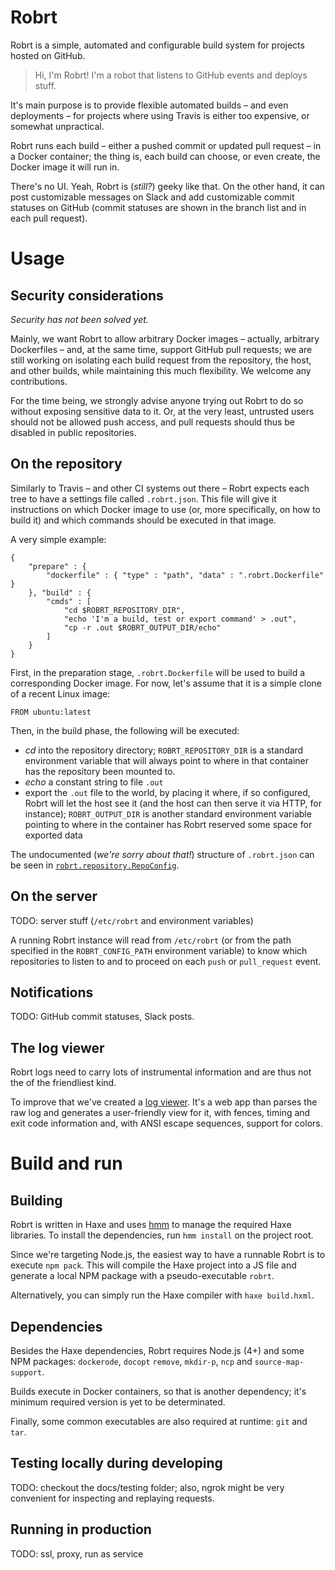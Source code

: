 # Robrt

Robrt is a simple, automated and configurable build system for projects hosted
on GitHub.

> Hi, I'm Robrt!  I'm a robot that listens to GitHub events and deploys stuff.

It's main purpose is to provide flexible automated builds – and even
deployments – for projects where using Travis is either too expensive, or
somewhat unpractical.

Robrt runs each build – either a pushed commit or updated pull request – in a
Docker container; the thing is, each build can choose, or even create, the
Docker image it will run in.

There's no UI.  Yeah, Robrt is (_still?_) geeky like that.  On the other hand,
it can post customizable messages on Slack and add customizable commit statuses
on GitHub (commit statuses are shown in the branch list and in each pull
request).


# Usage

## Security considerations

_Security has not been solved yet._

Mainly, we want Robrt to allow arbitrary Docker images – actually, arbitrary
Dockerfiles – and, at the same time, support GitHub pull requests; we are still
working on isolating each build request from the repository, the host, and
other builds, while maintaining this much flexibility.  We welcome any
contributions.

For the time being, we strongly advise anyone trying out Robrt to do so without
exposing sensitive data to it.  Or, at the very least, untrusted users should
not be allowed push access, and pull requests should thus be disabled in public
repositories.

## On the repository

Similarly to Travis – and other CI systems out there – Robrt expects each tree
to have a settings file called `.robrt.json`.  This file will give it
instructions on which Docker image to use (or, more specifically, on how to
build it) and which commands should be executed in that image.

A very simple example:

```
{
	"prepare" : {
		"dockerfile" : { "type" : "path", "data" : ".robrt.Dockerfile" }
	}, "build" : {
		"cmds" : [
			"cd $ROBRT_REPOSITORY_DIR",
			"echo 'I'm a build, test or export command' > .out",
			"cp -r .out $ROBRT_OUTPUT_DIR/echo"
		]
	}
}
```

First, in the preparation stage, `.robrt.Dockerfile` will be used to build a
corresponding Docker image.  For now, let's assume that it is a simple clone of
a recent Linux image:

```
FROM ubuntu:latest
```

Then, in the build phase, the following will be executed:

 - _cd_ into the repository directory; `ROBRT_REPOSITORY_DIR` is a standard
   environment variable that will always point to where in that container has
   the repository been mounted to.
 - _echo_ a constant string to file `.out`
 - export the `.out` file to the world, by placing it where, if so configured,
   Robrt will let the host see it (and the host can then serve it via HTTP, for
   instance); `ROBRT_OUTPUT_DIR` is another standard environment variable
   pointing to where in the container has Robrt reserved some space for
   exported data

The undocumented (_we're sorry about that!_) structure of `.robrt.json` can be
seen in [`robrt.repository.RepoConfig`](src/robrt/repository/RepoConfig.hx).

## On the server

TODO: server stuff (`/etc/robrt` and environment variables)

A running Robrt instance will read from `/etc/robrt` (or from the path
specified in the `ROBRT_CONFIG_PATH` environment variable) to know which
repositories to listen to and to proceed on each `push` or `pull_request`
event.

## Notifications

TODO: GitHub commit statuses, Slack posts.

## The log viewer

Robrt logs need to carry lots of instrumental information and are thus not the
of the friendliest kind.

To improve that we've created a [log viewer](https://github.com/protocubo/robrt-log-viewer).
It's a web app than parses the raw log and generates a user-friendly view for
it, with fences, timing and exit code information and, with ANSI escape
sequences, support for colors.


# Build and run

## Building

Robrt is written in Haxe and uses [hmm](https://github.com/andywhite37/hmm) to
manage the required Haxe libraries.  To install the dependencies, run `hmm install`
on the project root.

Since we're targeting Node.js, the easiest way to have a runnable Robrt is to
execute `npm pack`.  This will compile the Haxe project into a JS file and
generate a local NPM package with a pseudo-executable `robrt`.

Alternatively, you can simply run the Haxe compiler with `haxe build.hxml`.

## Dependencies

Besides the Haxe dependencies, Robrt requires Node.js (4+) and some NPM
packages: `dockerode`, `docopt` `remove`, `mkdir-p`, `ncp` and `source-map-support`.

Builds execute in Docker containers, so that is another dependency; it's minimum
required version is yet to be determinated.

Finally, some common executables are also required at runtime: `git` and `tar`.

## Testing locally during developing

TODO: checkout the docs/testing folder; also, ngrok might be very convenient
for inspecting and replaying requests.

## Running in production

TODO: ssl, proxy, run as service

